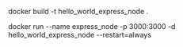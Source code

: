 docker build -t hello_world_express_node .

docker run --name express_node -p 3000:3000 -d hello_world_express_node --restart=always
